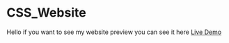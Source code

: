 # CSS_Website

Hello if you want to see my website preview you can see it here [Live Demo](https://ykfly.github.io/CSS_Website/)
